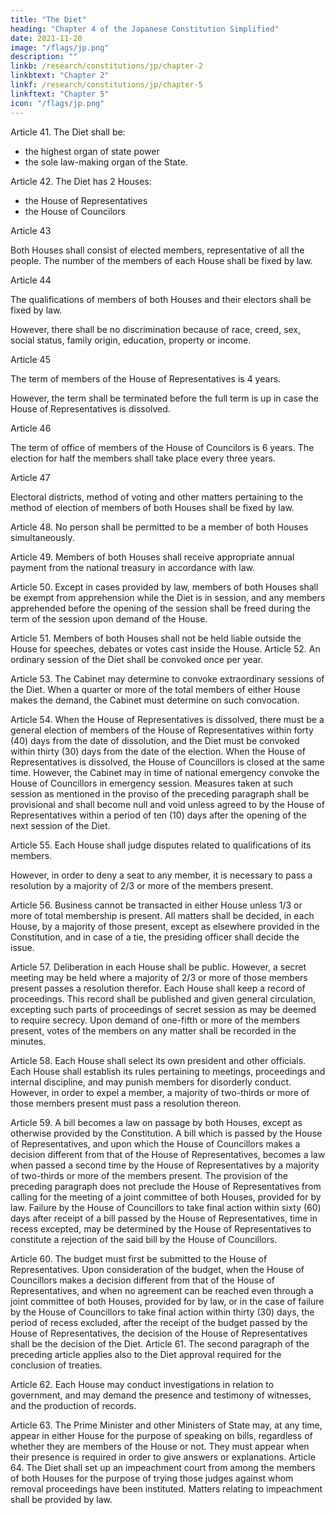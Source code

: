 ```yaml
---
title: "The Diet"
heading: "Chapter 4 of the Japanese Constitution Simplified"
date: 2021-11-20
image: "/flags/jp.png"
description: ""
linkb: /research/constitutions/jp/chapter-2
linkbtext: "Chapter 2"
linkf: /research/constitutions/jp/chapter-5
linkftext: "Chapter 5"
icon: "/flags/jp.png"
---
```



Article 41. The Diet shall be:
- the highest organ of state power
- the sole law-making organ of the State. 

Article 42. The Diet has 2 Houses:
- the House of Representatives
- the House of Councilors 

Article 43

Both Houses shall consist of elected members, representative of all the people. The number of the members of each House shall be fixed by law. 

Article 44

The qualifications of members of both Houses and their electors shall be fixed by law.

However, there shall be no discrimination because of race, creed, sex, social status, family origin, education, property or income. 

Article 45

The term of members of the House of Representatives is 4 years. 

However, the term shall be terminated before the full term is up in case the House of Representatives is dissolved. 

Article 46

The term of office of members of the House of Councilors is 6 years. The election for half the members shall take place every three years. 

Article 47

Electoral districts, method of voting and other matters pertaining to the method of election of members of both Houses shall be fixed by law. 

Article 48. No person shall be permitted to be a member of both Houses simultaneously. 

Article 49. Members of both Houses shall receive appropriate annual payment from the national treasury in accordance with law. 

Article 50. Except in cases provided by law, members of both Houses shall be exempt from apprehension while the Diet is in session, and any members apprehended before the opening of the session shall be freed during the term of the session upon demand of the House. 

Article 51. Members of both Houses shall not be held liable outside the House for speeches, debates or votes cast inside the House. Article 52. An ordinary session of the Diet shall be convoked once per year. 

Article 53. The Cabinet may determine to convoke extraordinary sessions of the Diet. When a quarter or more of the total members of either House makes the demand, the Cabinet must determine on such convocation.

Article 54. When the House of Representatives is dissolved, there must be a general election of members of the House of Representatives within forty (40) days from the date of dissolution, and the Diet must be convoked within thirty (30) days from the date of the election. When the House of Representatives is dissolved, the House of Councillors is closed at the same time. However, the Cabinet may in time of national emergency convoke the House of Councillors in emergency session. Measures taken at such session as mentioned in the proviso of the preceding paragraph shall be provisional and shall become null and void unless agreed to by the House of Representatives within a period of ten (10) days after the opening of the next session of the Diet. 

Article 55. Each House shall judge disputes related to qualifications of its members. 

However, in order to deny a seat to any member, it is necessary to pass a resolution by a majority of 2/3 or more of the members present. 

Article 56. Business cannot be transacted in either House unless 1/3 or more of total membership is present. All matters shall be decided, in each House, by a majority of those present, except as elsewhere provided in the Constitution, and in case of a tie, the presiding officer shall decide the issue. 

Article 57. Deliberation in each House shall be public. However, a secret meeting may be held where a majority of 2/3 or more of those members present passes a resolution therefor. Each House shall keep a record of proceedings. This record shall be published and given general circulation, excepting such parts of proceedings of secret session as may be deemed to require secrecy. Upon demand of one-fifth or more of the members present, votes of the members on any matter shall be recorded in the minutes. 

Article 58. Each House shall select its own president and other officials. Each House shall establish its rules pertaining to meetings, proceedings and internal discipline, and may punish members for disorderly conduct. However, in order to expel a member, a majority of two-thirds or more of those members present must pass a resolution thereon. 

Article 59. A bill becomes a law on passage by both Houses, except as otherwise provided by the Constitution. A bill which is passed by the House of Representatives, and upon which the House of Councillors makes a decision different from that of the House of Representatives, becomes a law when passed a second time by the House of Representatives by a majority of two-thirds or more of the members present. The provision of the preceding paragraph does not preclude the House of Representatives from calling for the meeting of a joint committee of both Houses, provided for by law. Failure by the House of Councillors to take final action within sixty (60) days after receipt of a bill passed by the House of Representatives, time in recess excepted, may be determined by the House of Representatives to constitute a rejection of the said bill by the House of Councillors.

Article 60. The budget must first be submitted to the House of Representatives. Upon consideration of the budget, when the House of Councillors makes a decision different from that of the House of Representatives, and when no agreement can be reached even through a joint committee of both Houses, provided for by law, or in the case of failure by the House of Councillors to take final action within thirty (30) days, the period of recess excluded, after the receipt of the budget passed by the House of Representatives, the decision of the House of Representatives shall be the decision of the Diet. Article 61. The second paragraph of the preceding article applies also to the Diet approval required for the conclusion of treaties.

Article 62. Each House may conduct investigations in relation to government, and may demand the presence and testimony of witnesses, and the production of records. 

Article 63. The Prime Minister and other Ministers of State may, at any time, appear in either House for the purpose of speaking on bills, regardless of whether they are members of the House or not. They must appear when their presence is required in order to give answers or explanations. Article 64. The Diet shall set up an impeachment court from among the members of both Houses for the purpose of trying those judges against whom removal proceedings have been instituted. Matters relating to impeachment shall be provided by law.
